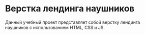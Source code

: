 # Верстка лендинга наушников

Данный учебный проект представляет собой верстку лендинга наушников с использованием HTML, CSS и JS.